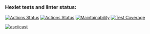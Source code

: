 ### Hexlet tests and linter status:
[![Actions Status](https://github.com/Severonik/php-project-48/actions/workflows/hexlet-check.yml/badge.svg)](https://github.com/Severonik/php-project-48/actions)
[![Actions Status](https://github.com/Severonik/php-project-48/actions/workflows/ci.yml/badge.svg)](https://github.com/Severonik/php-project-48/actions)
[![Maintainability](https://api.codeclimate.com/v1/badges/26a8445ae606886ab2e3/maintainability)](https://codeclimate.com/github/Severonik/php-project-48/maintainability)
[![Test Coverage](https://api.codeclimate.com/v1/badges/26a8445ae606886ab2e3/test_coverage)](https://codeclimate.com/github/Severonik/php-project-48/test_coverage)

[![asciicast](https://asciinema.org/a/qhYFnJ4yIMMEbeZO9O66CIYDN.svg)](https://asciinema.org/a/qhYFnJ4yIMMEbeZO9O66CIYDN)